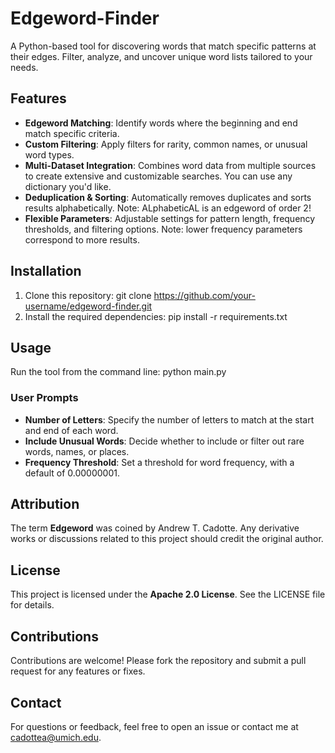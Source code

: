 # Edgeword-Finder

A Python-based tool for discovering words that match specific patterns at their edges. Filter, analyze, and uncover unique word lists tailored to your needs.

## Features

- **Edgeword Matching**: Identify words where the beginning and end match specific criteria. 
- **Custom Filtering**: Apply filters for rarity, common names, or unusual word types. 
- **Multi-Dataset Integration**: Combines word data from multiple sources to create extensive and customizable searches. You can use any dictionary you'd like.
- **Deduplication & Sorting**: Automatically removes duplicates and sorts results alphabetically. Note: ALphabeticAL is an edgeword of order 2!
- **Flexible Parameters**: Adjustable settings for pattern length, frequency thresholds, and filtering options.  Note: lower frequency parameters correspond to more results.

## Installation

1. Clone this repository: 
   git clone https://github.com/your-username/edgeword-finder.git
2. Install the required dependencies: 
   pip install -r requirements.txt

## Usage

Run the tool from the command line: 
python main.py

### User Prompts

- **Number of Letters**: Specify the number of letters to match at the start and end of each word. 
- **Include Unusual Words**: Decide whether to include or filter out rare words, names, or places. 
- **Frequency Threshold**: Set a threshold for word frequency, with a default of 0.00000001.

## Attribution

The term **Edgeword** was coined by Andrew T. Cadotte. Any derivative works or discussions related to this project should credit the original author.

## License

This project is licensed under the **Apache 2.0 License**. See the LICENSE file for details.

## Contributions

Contributions are welcome! Please fork the repository and submit a pull request for any features or fixes.

## Contact

For questions or feedback, feel free to open an issue or contact me at cadottea@umich.edu.